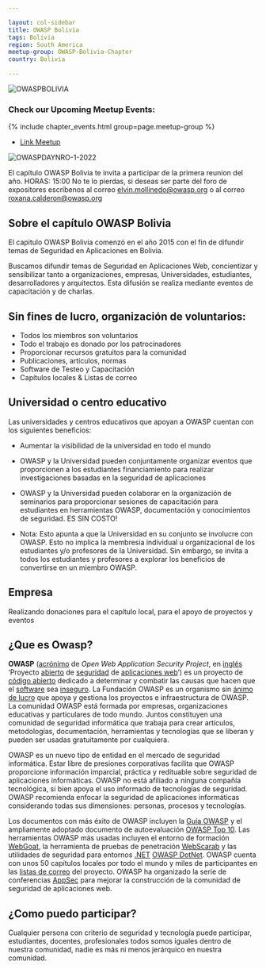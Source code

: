 ```yaml
---

layout: col-sidebar
title: OWASP Bolivia
tags: Bolivia
region: South America
meetup-group: OWASP-Bolivia-Chapter
country: Bolivia

---
```



![OWASPBOLIVIA](/www-chapter-bolivia/assets/images/owasp-www.jpg "OWASP BOLIVIA")


### Check our Upcoming Meetup Events:

{% include chapter_events.html group=page.meetup-group %}


* [Link Meetup](https://www.meetup.com/es/owasp-bolivia-meetup-group/events/287042333/ "https://www.meetup.com/es/owasp-bolivia-meetup-group/events/287042333/")

![OWASPDAYNRO-1-2022](/www-chapter-bolivia/assets/images/owaspday12022.jpg "OWASP DAY NRO-1-2022")

El capítulo OWASP Bolivia te invita a participar de la primera reunion del año.
HORAS: 15:00
No te lo pierdas, si deseas ser parte del foro de expositores escríbenos al correo elvin.mollinedo@owasp.org o al correo roxana.calderon@owasp.org




## Sobre el capítulo OWASP Bolivia
El capitulo OWASP Bolivia comenzó en el año 2015 con el fin de difundir temas de Seguridad en Aplicaciones en Bolivia. 

Buscamos difundir temas de Seguridad en Aplicaciones Web, concientizar y sensibilizar tanto a organizaciones, empresas, Universidades, estudiantes, desarrolladores y arquitectos. Esta difusión se realiza mediante eventos de capacitación y de charlas.

## Sin fines de lucro, organización de voluntarios:
* Todos los miembros son voluntarios
* Todo el trabajo es donado por los patrocinadores
* Proporcionar recursos gratuitos para la comunidad
* Publicaciones, artículos, normas
* Software de Testeo y Capacitación
* Capítulos locales & Listas de correo


## Universidad o centro educativo
Las universidades y centros educativos que apoyan a OWASP cuentan con los siguientes beneficios:

* Aumentar la visibilidad de la universidad en todo el mundo
* OWASP y la Universidad pueden conjuntamente organizar eventos que proporcionen a los estudiantes financiamiento para realizar investigaciones basadas en la seguridad de aplicaciones
* OWASP y la Universidad pueden colaborar en la organización de seminarios para proporcionar sesiones de capacitación para estudiantes en herramientas OWASP, documentación y conocimientos de seguridad.
ES SIN COSTO!

* Nota: Esto apunta a que la Universidad en su conjunto se involucre con OWASP. Esto no implica la membresia individual u organizacional de los estudiantes y/o profesores de la Universidad. Sin embargo, se invita a todos los estudiantes y profesores a explorar los beneficios de convertirse en un miembro OWASP.

## Empresa
Realizando donaciones para el capítulo local, para el apoyo de proyectos y eventos

## ¿Que es Owasp?

**OWASP** ([acrónimo](acrónimo ) de *Open Web Application
Security Project*, en [inglés](idioma_inglés ) ‘Proyecto
[abierto](Código_abierto ) de
[seguridad](Seguridad_informática ) de [aplicaciones
web](Aplicación_web )’) es un proyecto de [código
abierto](código_abierto ) dedicado a determinar y combatir
las causas que hacen que el [software](software ) sea
[inseguro](Seguridad_informática ). La Fundación OWASP es un
organismo sin [ánimo de lucro](ánimo_de_lucro ) que apoya y
gestiona los proyectos e infraestructura de OWASP. La comunidad OWASP
está formada por empresas, organizaciones educativas y particulares de
todo mundo. Juntos constituyen una comunidad de seguridad informática
que trabaja para crear artículos, metodologías, documentación,
herramientas y tecnologías que se liberan y pueden ser usadas
gratuitamente por cualquiera.

OWASP es un nuevo tipo de entidad en el mercado de seguridad
informática. Estar libre de presiones corporativas facilita que OWASP
proporcione información imparcial, práctica y redituable sobre seguridad
de aplicaciones informáticas. OWASP no está afiliado a ninguna compañía
tecnológica, si bien apoya el uso informado de tecnologías de seguridad.
OWASP recomienda enfocar la seguridad de aplicaciones informáticas
considerando todas sus dimensiones: personas, procesos y tecnologías.

Los documentos con más éxito de OWASP incluyen la [Guía
OWASP](Guía_OWASP ) y el ampliamente adoptado documento de
autoevaluación [OWASP Top 10](OWASP_Top_10 ). Las herramientas
OWASP más usadas incluyen el entorno de formación
[WebGoat](WebGoat ), la herramienta de pruebas de penetración
[WebScarab](WebScarab ) y las utilidades de seguridad para
entornos [.NET](.NET ) [OWASP
DotNet](OWASP_DotNet ). OWASP cuenta con unos 50 capítulos
locales por todo el mundo y miles de participantes en las [listas de
correo](lista_de_correo ) del proyecto. OWASP ha organizado la
serie de conferencias [AppSec](AppSec ) para mejorar la
construcción de la comunidad de seguridad de aplicaciones web.

## ¿Como puedo participar?

Cualquier persona con criterio de seguridad y tecnología puede
participar, estudiantes, docentes, profesionales todos somos iguales
dentro de nuestra comunidad, nadie es más ni menos jerárquico en nuestra
comunidad.


